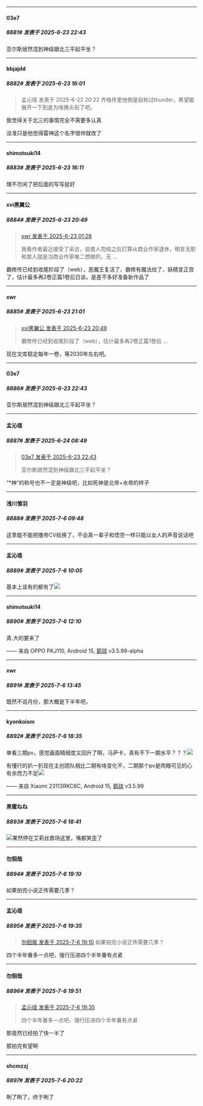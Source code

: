﻿*****

####  03e7  
##### 8881#       发表于 2025-6-23 22:43

亚尔斯居然混到神级跟北三平起平坐？


*****

####  bbjajdd  
##### 8882#       发表于 2025-6-23 16:01

<blockquote>孟沁瑶 发表于 2025-6-22 20:22
齐格传里他倒是自称过thunder，希望能展开一下到底为啥换头衔了吧。</blockquote>
我觉得关于北三的事情完全不需要多认真

没准只是他觉得雷神这个名字很帅就改了

*****

####  shimotsuki14  
##### 8883#       发表于 2025-6-23 16:11

理不尽闲了把后面的写写挺好

*****

####  xvi黑翼公  
##### 8884#       发表于 2025-6-23 20:49

<blockquote><a href="httphttps://stage1st.com/2b/forum.php?mod=redirect&amp;goto=findpost&amp;pid=67983208&amp;ptid=1860168" target="_blank">xwr 发表于 2025-6-23 01:28</a>

我看作者最近接受了采访，说兽人完结之后打算从商业作家退休，明言无职和兽人就是当商业作家唯二想做的，无 ...</blockquote>
霸修传已经到收尾阶段了（web），恶魔王复活了、霸修有魔法纹了、妖精变正宫了，估计最多再2卷正篇1卷后日谈，是差不多好准备新作品了

*****

####  xwr  
##### 8885#       发表于 2025-6-23 21:01

<blockquote><a href="httphttps://stage1st.com/2b/forum.php?mod=redirect&amp;goto=findpost&amp;pid=67987634&amp;ptid=1860168" target="_blank">xvi黑翼公 发表于 2025-6-23 20:49</a>

霸修传已经到收尾阶段了（web），估计最多再2卷正篇1卷后 ...</blockquote>
现在文库稳定每年一卷，等2030年左右吧。

*****

####  03e7  
##### 8886#       发表于 2025-6-23 22:43

亚尔斯居然混到神级跟北三平起平坐？

*****

####  孟沁瑶  
##### 8887#       发表于 2025-6-24 08:49

<blockquote><a href="httphttps://stage1st.com/2b/forum.php?mod=redirect&amp;goto=findpost&amp;pid=67988124&amp;ptid=1860168" target="_blank">03e7 发表于 2025-6-23 22:43</a>

亚尔斯居然混到神级跟北三平起平坐？</blockquote>
“*神”的称号也不一定是神级吧，比如死神是北帝+水帝的样子

*****

####  浅川雏羽  
##### 8888#       发表于 2025-7-6 09:48

这季能不能把撸帝CV给换了，不会真一辈子和悟空一样只能以女人的声音说话吧


*****

####  孟沁瑶  
##### 8889#       发表于 2025-7-6 10:05

基本上该有的都有了<img src="https://p.sda1.dev/25/445dc92019949eafc98d26968510d624/image.jpg" referrerpolicy="no-referrer">


*****

####  shimotsuki14  
##### 8890#       发表于 2025-7-6 12:10

真.大的要来了

—— 来自 OPPO PKJ110, Android 15, [鹅球](https://www.pgyer.com/xfPejhuq) v3.5.99-alpha


*****

####  xwr  
##### 8891#       发表于 2025-7-6 13:45

既然不说月份，那大概是下半年吧，


*****

####  kyonkoism  
##### 8892#       发表于 2025-7-6 18:35

单看三期pv，感觉画面精细度又回升了啊，马萨卡，真有不下一期水平？？？<img src="https://static.stage1st.com/image/smiley/face2017/111.png" referrerpolicy="no-referrer">

有懂行的扒一扒现在主创团队相比二期有啥变化不，二期那个pv是肉眼可见的心有余而力不足<img src="https://static.stage1st.com/image/smiley/face2017/118.png" referrerpolicy="no-referrer">

—— 来自 Xiaomi 23113RKC6C, Android 15, [鹅球](https://www.pgyer.com/GcUxKd4w) v3.5.99


*****

####  黒蜜ねね  
##### 8893#       发表于 2025-7-6 18:41

<img src="https://static.stage1st.com/image/smiley/face2017/067.png" referrerpolicy="no-referrer">果然停在艾莉丝救场这里，嘴都笑歪了


*****

####  勿徊哉  
##### 8894#       发表于 2025-7-6 19:10

如果拍完小说正传需要几季？


*****

####  孟沁瑶  
##### 8895#       发表于 2025-7-6 19:35

<blockquote><a href="httphttps://stage1st.com/2b/forum.php?mod=redirect&amp;goto=findpost&amp;pid=68054668&amp;ptid=1860168" target="_blank">勿徊哉 发表于 2025-7-6 19:10</a>
如果拍完小说正传需要几季？</blockquote>
四个半年番多一点吧，强行压进四个半年番有点紧


*****

####  勿徊哉  
##### 8896#       发表于 2025-7-6 19:51

<blockquote><a href="httphttps://stage1st.com/2b/forum.php?mod=redirect&amp;goto=findpost&amp;pid=68054776&amp;ptid=1860168" target="_blank">孟沁瑶 发表于 2025-7-6 19:35</a>

四个半年番多一点吧，强行压进四个半年番有点紧</blockquote>
那竟然已经拍了快一半了

那拍完有望啊


*****

####  shcmzzj  
##### 8897#       发表于 2025-7-6 20:22

咧了咧了，终于咧了

